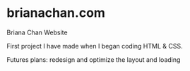 # brianachan.com
Briana Chan Website

First project I have made when I began coding HTML & CSS.

Futures plans: redesign and optimize the layout and loading
